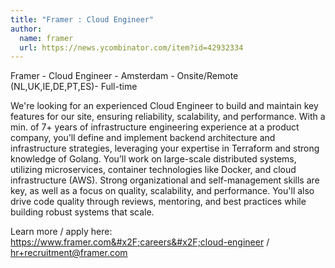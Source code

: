 ```yaml
---
title: "Framer : Cloud Engineer"
author:
  name: framer
  url: https://news.ycombinator.com/item?id=42932334
---
```

Framer - Cloud Engineer - Amsterdam - Onsite&#x2F;Remote (NL,UK,IE,DE,PT,ES)- Full-time

We&#x27;re looking for an experienced Cloud Engineer to build and maintain key features for our site, ensuring reliability, scalability, and performance. With a min. of 7+ years of infrastructure engineering experience at a product company, you’ll define and implement backend architecture and infrastructure strategies, leveraging your expertise in Terraform and strong knowledge of Golang. You’ll work on large-scale distributed systems, utilizing microservices, container technologies like Docker, and cloud infrastructure (AWS). Strong organizational and self-management skills are key, as well as a focus on quality, scalability, and performance. You&#x27;ll also drive code quality through reviews, mentoring, and best practices while building robust systems that scale.

Learn more &#x2F; apply here: <a href="https:&#x2F;&#x2F;www.framer.com&#x2F;careers&#x2F;cloud-engineer" rel="nofollow">https:&#x2F;&#x2F;www.framer.com&#x2F;careers&#x2F;cloud-engineer</a> &#x2F; hr+recruitment@framer.com
<JobApplication />
